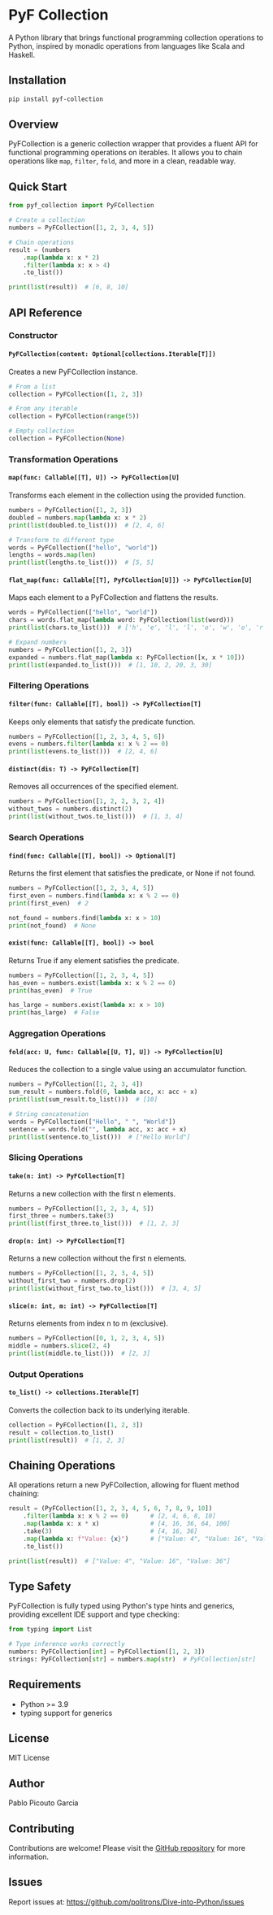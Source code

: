 # PyF Collection

A Python library that brings functional programming collection operations to Python, inspired by monadic operations from languages like Scala and Haskell.

## Installation

```bash
pip install pyf-collection
```

## Overview

PyFCollection is a generic collection wrapper that provides a fluent API for functional programming operations on iterables. It allows you to chain operations like `map`, `filter`, `fold`, and more in a clean, readable way.

## Quick Start

```python
from pyf_collection import PyFCollection

# Create a collection
numbers = PyFCollection([1, 2, 3, 4, 5])

# Chain operations
result = (numbers
    .map(lambda x: x * 2)
    .filter(lambda x: x > 4)
    .to_list())

print(list(result))  # [6, 8, 10]
```

## API Reference

### Constructor

#### `PyFCollection(content: Optional[collections.Iterable[T]])`

Creates a new PyFCollection instance.

```python
# From a list
collection = PyFCollection([1, 2, 3])

# From any iterable
collection = PyFCollection(range(5))

# Empty collection
collection = PyFCollection(None)
```

### Transformation Operations

#### `map(func: Callable[[T], U]) -> PyFCollection[U]`

Transforms each element in the collection using the provided function.

```python
numbers = PyFCollection([1, 2, 3])
doubled = numbers.map(lambda x: x * 2)
print(list(doubled.to_list()))  # [2, 4, 6]

# Transform to different type
words = PyFCollection(["hello", "world"])
lengths = words.map(len)
print(list(lengths.to_list()))  # [5, 5]
```

#### `flat_map(func: Callable[[T], PyFCollection[U]]) -> PyFCollection[U]`

Maps each element to a PyFCollection and flattens the results.

```python
words = PyFCollection(["hello", "world"])
chars = words.flat_map(lambda word: PyFCollection(list(word)))
print(list(chars.to_list()))  # ['h', 'e', 'l', 'l', 'o', 'w', 'o', 'r', 'l', 'd']

# Expand numbers
numbers = PyFCollection([1, 2, 3])
expanded = numbers.flat_map(lambda x: PyFCollection([x, x * 10]))
print(list(expanded.to_list()))  # [1, 10, 2, 20, 3, 30]
```

### Filtering Operations

#### `filter(func: Callable[[T], bool]) -> PyFCollection[T]`

Keeps only elements that satisfy the predicate function.

```python
numbers = PyFCollection([1, 2, 3, 4, 5, 6])
evens = numbers.filter(lambda x: x % 2 == 0)
print(list(evens.to_list()))  # [2, 4, 6]
```

#### `distinct(dis: T) -> PyFCollection[T]`

Removes all occurrences of the specified element.

```python
numbers = PyFCollection([1, 2, 2, 3, 2, 4])
without_twos = numbers.distinct(2)
print(list(without_twos.to_list()))  # [1, 3, 4]
```

### Search Operations

#### `find(func: Callable[[T], bool]) -> Optional[T]`

Returns the first element that satisfies the predicate, or None if not found.

```python
numbers = PyFCollection([1, 2, 3, 4, 5])
first_even = numbers.find(lambda x: x % 2 == 0)
print(first_even)  # 2

not_found = numbers.find(lambda x: x > 10)
print(not_found)  # None
```

#### `exist(func: Callable[[T], bool]) -> bool`

Returns True if any element satisfies the predicate.

```python
numbers = PyFCollection([1, 2, 3, 4, 5])
has_even = numbers.exist(lambda x: x % 2 == 0)
print(has_even)  # True

has_large = numbers.exist(lambda x: x > 10)
print(has_large)  # False
```

### Aggregation Operations

#### `fold(acc: U, func: Callable[[U, T], U]) -> PyFCollection[U]`

Reduces the collection to a single value using an accumulator function.

```python
numbers = PyFCollection([1, 2, 3, 4])
sum_result = numbers.fold(0, lambda acc, x: acc + x)
print(list(sum_result.to_list()))  # [10]

# String concatenation
words = PyFCollection(["Hello", " ", "World"])
sentence = words.fold("", lambda acc, x: acc + x)
print(list(sentence.to_list()))  # ["Hello World"]
```

### Slicing Operations

#### `take(n: int) -> PyFCollection[T]`

Returns a new collection with the first n elements.

```python
numbers = PyFCollection([1, 2, 3, 4, 5])
first_three = numbers.take(3)
print(list(first_three.to_list()))  # [1, 2, 3]
```

#### `drop(n: int) -> PyFCollection[T]`

Returns a new collection without the first n elements.

```python
numbers = PyFCollection([1, 2, 3, 4, 5])
without_first_two = numbers.drop(2)
print(list(without_first_two.to_list()))  # [3, 4, 5]
```

#### `slice(n: int, m: int) -> PyFCollection[T]`

Returns elements from index n to m (exclusive).

```python
numbers = PyFCollection([0, 1, 2, 3, 4, 5])
middle = numbers.slice(2, 4)
print(list(middle.to_list()))  # [2, 3]
```

### Output Operations

#### `to_list() -> collections.Iterable[T]`

Converts the collection back to its underlying iterable.

```python
collection = PyFCollection([1, 2, 3])
result = collection.to_list()
print(list(result))  # [1, 2, 3]
```

## Chaining Operations

All operations return a new PyFCollection, allowing for fluent method chaining:

```python
result = (PyFCollection([1, 2, 3, 4, 5, 6, 7, 8, 9, 10])
    .filter(lambda x: x % 2 == 0)      # [2, 4, 6, 8, 10]
    .map(lambda x: x * x)              # [4, 16, 36, 64, 100]
    .take(3)                           # [4, 16, 36]
    .map(lambda x: f"Value: {x}")      # ["Value: 4", "Value: 16", "Value: 36"]
    .to_list())

print(list(result))  # ["Value: 4", "Value: 16", "Value: 36"]
```

## Type Safety

PyFCollection is fully typed using Python's type hints and generics, providing excellent IDE support and type checking:

```python
from typing import List

# Type inference works correctly
numbers: PyFCollection[int] = PyFCollection([1, 2, 3])
strings: PyFCollection[str] = numbers.map(str)  # PyFCollection[str]
```

## Requirements

- Python >= 3.9
- typing support for generics

## License

MIT License

## Author

Pablo Picouto Garcia

## Contributing

Contributions are welcome! Please visit the [GitHub repository](https://github.com/politrons/Dive-into-Python) for more information.

## Issues

Report issues at: https://github.com/politrons/Dive-into-Python/issues